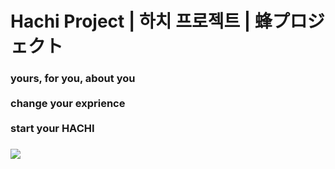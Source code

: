 Hachi Project | 하치 프로젝트 | 蜂プロジェクト
============================================
<h3>
yours, for you, about you
<br><br>
change your exprience
<br><br>
start your HACHI
<h3>

<img src="https://lh4.googleusercontent.com/proxy/GGAlQK0JQ1bQ-3qBtUxP5WBh98bxB1SHLr961kURFXNhlaG4vnTSdAO5kZnpbc--c1i4ChsDj37-WptIylRGRuq6d4W3S5zmRnTkjDFcl9gPUaC9">

